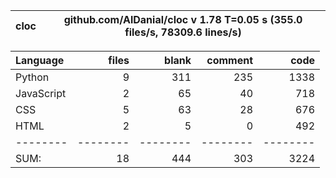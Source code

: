 cloc|github.com/AlDanial/cloc v 1.78  T=0.05 s (355.0 files/s, 78309.6 lines/s)
--- | ---

Language|files|blank|comment|code
:-------|-------:|-------:|-------:|-------:
Python|9|311|235|1338
JavaScript|2|65|40|718
CSS|5|63|28|676
HTML|2|5|0|492
--------|--------|--------|--------|--------
SUM:|18|444|303|3224
